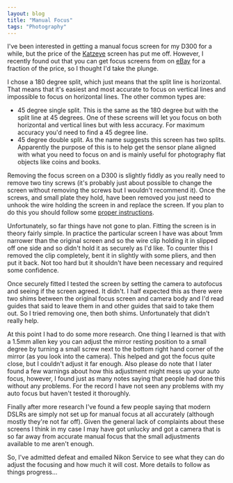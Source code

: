 ```yaml
---
layout: blog
title: "Manual Focus"
tags: "Photography"
---
```


I've been interested in getting a manual focus screen for my D300 for a while, but the price of the [Katzeye](http://www.katzeyeoptics.com/item--Nikon-D300-D300s-Focusing-Screen--prod_D300.html) screen has put me off. However, I recently found out that you can get focus screens from on [eBay](http://shop.ebay.co.uk/?_from=R40&_trksid=p3907.m570.l1313&_nkw=d300+focus+screen&_sacat=See-All-Categories) for a fraction of the price, so I thought I'd take the plunge.

I chose a 180 degree split, which just means that the split line is horizontal. That means that it's easiest and most accurate to focus on vertical lines and impossible to focus on horizontal lines. The other common types are:

- 45 degree single split. This is the same as the 180 degree but with the split line at 45 degrees. One of these screens will let you focus on both horizontal and vertical lines but with less accuracy. For maximum accuracy you'd need to find a 45 degree line.
- 45 degree double split. As the name suggests this screen has two splits. Apparently the purpose of this is to help get the sensor plane aligned with what you need to focus on and is mainly useful for photography flat objects like coins and books.

Removing the focus screen on a D300 is slightly fiddly as you really need to remove two tiny screws (it's probably just about possible to change the screen without removing the screws but I wouldn't recommend it). Once the screws, and small plate they hold, have been removed you just need to unhook the wire holding the screen in and replace the screen. If you plan to do this you should follow some [proper instructions](http://www.focusingscreen.com/work/d300en.htm).

Unfortunately, so far things have not gone to plan. Fitting the screen is in theory fairly simple. In practice the particular screen I have was about 1mm narrower than the original screen and so the wire clip holding it in slipped off one side and so didn't hold it as securely as I'd like. To counter this I removed the clip completely, bent it in slightly with some pliers, and then put it back. Not too hard but it shouldn't have been necessary and required some confidence.

Once securely fitted I tested the screen by setting the camera to autofocus and seeing if the screen agreed. It didn't. I half expected this as there were two shims between the original focus screen and camera body and I'd read guides that said to leave them in and other guides that said to take them out. So I tried removing one, then both shims. Unfortunately that didn't really help.

At this point I had to do some more research. One thing I learned is that with a 1.5mm allen key you can adjust the mirror resting position to a small degree by turning a small screw next to the bottom right hand corner of the mirror (as you look into the camera). This helped and got the focus quite close, but I couldn't adjust it far enough. Also please do note that I later found a few warnings about how this adjustment might mess up your auto focus, however, I found just as many notes saying that people had done this without any problems. For the record I have not seen any problems with my auto focus but haven't tested it thoroughly.

Finally after more research I've found a few people saying that modern DSLRs are simply not set up for manual focus at all accurately (although mostly they're not far off). Given the general lack of complaints about these screens I think in my case I may have got unlucky and got a camera that is so far away from accurate manual focus that the small adjustments available to me aren't enough.

So, I've admitted defeat and emailed Nikon Service to see what they can do adjust the focusing and how much it will cost. More details to follow as things progress... 